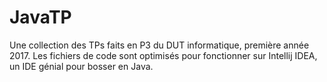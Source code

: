 # JavaTP

Une collection des TPs faits en P3 du DUT informatique, première année 2017. Les fichiers de code sont optimisés pour fonctionner sur Intellij IDEA, un IDE génial pour bosser en Java.  
